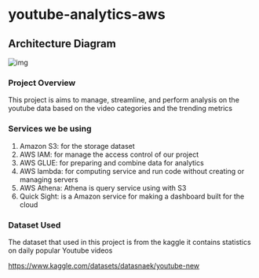# youtube-analytics-aws
## Architecture Diagram

![img](https://github.com/darshilparmar/dataengineering-youtube-analysis-project/blob/main/architecture.jpeg)

### Project Overview
This project is aims to manage, streamline, and perform analysis on the youtube data based on the video categories and the trending metrics

### Services we be using
1. Amazon S3: for the storage dataset
2. AWS IAM: for manage the access control of our project
3. AWS GLUE: for preparing and combine data for analytics
4. AWS lambda: for computing service and run code without creating or managing servers
5. AWS Athena: Athena is query service using with S3
6. Quick Sight: is a Amazon service for making a dashboard built for the cloud

### Dataset Used
The dataset that used in this project is from the kaggle it contains statistics on daily popular Youtube videos 

https://www.kaggle.com/datasets/datasnaek/youtube-new